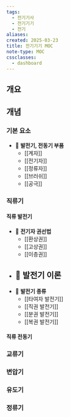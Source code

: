 ```yaml
---
tags:
  - 전기기사
  - 전기기기
  - 전기
aliases: 
created: 2025-03-23
title: 전기기기 MOC
note-type: MOC
cssclasses:
  - dashboard
---
```


## 개요

## 개념

### 기본 요소

- 📖 **발전기, 전동기 부품**
	- [[계자]]
	- [[전기자]]
	- [[정류자]]
	- [[브러쉬]]
	- [[공극]]

### 직류기

#### 직류 발전기

- 📖 **전기자 권선법**
	- [[환상권]]
	- [[고상권]]
	- [[이층권]]
- 📖 **발전기 이론**
	- 
- 📖 **발전기 종류**
	- [[타여자 발전기]]
	- [[직권 발전기]]
	- [[분권 발전기]]
	- [[복권 발전기]]

#### 직류 전동기

### 교류기

### 변압기

### 유도기

### 정류기